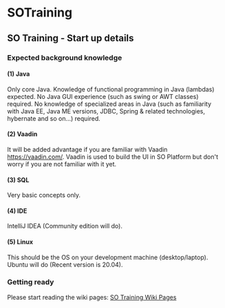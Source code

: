# SOTraining
## SO Training - Start up details
### Expected background knowledge
#### (1) Java
Only core Java.
Knowledge of functional programming in Java (lambdas) expected.
No Java GUI experience (such as swing or AWT classes) required.
No knowledge of specialized areas in Java (such as familiarity with Java EE, Java ME versions, JDBC, Spring & related technologies, hybernate and so on...) required.
#### (2) Vaadin
It will be added advantage if you are familiar with Vaadin https://vaadin.com/. Vaadin is used to build the UI in SO Platform but don't worry if you are not familiar with it yet.
#### (3) SQL
Very basic concepts only.
#### (4) IDE
IntelliJ IDEA (Community edition will do).
#### (5) Linux
This should be the OS on your development machine (desktop/laptop). Ubuntu will do (Recent version is 20.04).
### Getting ready
Please start reading the wiki pages: [SO Training Wiki Pages](https://github.com/syampillai/SOTraining/wiki/0001.-Before-You-Start)  

